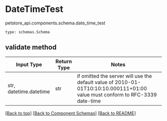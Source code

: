 # DateTimeTest
petstore_api.components.schema.date_time_test
```
type: schemas.Schema
```

## validate method
Input Type | Return Type | Notes
------------ | ------------- | -------------
str, datetime.datetime | str | if omitted the server will use the default value of 2010-01-01T10:10:10.000111+01:00 value must conform to RFC-3339 date-time

[[Back to top]](#top) [[Back to Component Schemas]](../../../README.md#Component-Schemas) [[Back to README]](../../../README.md)
